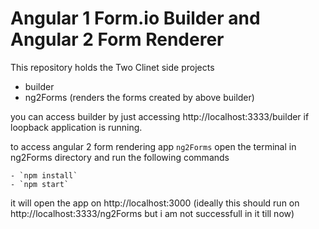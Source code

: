 # Angular 1 Form.io Builder and Angular 2 Form Renderer

This repository holds the Two Clinet side projects 
 - builder
 - ng2Forms (renders the forms created by above builder)
 
 you can access builder by just accessing http://localhost:3333/builder if loopback application is running.
 
 to access angular 2 form rendering app `ng2Forms` open the terminal in ng2Forms directory and run the following commands
 
	- `npm install`
    - `npm start` 
	
 it will open the app on http://localhost:3000
 (ideally this should run on http://localhost:3333/ng2Forms but i am not successfull in it till now)

 
